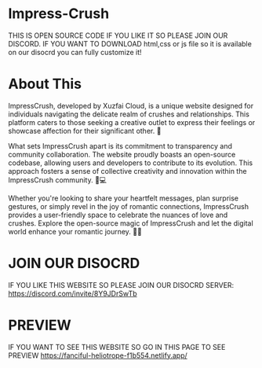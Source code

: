 # Impress-Crush
THIS IS OPEN SOURCE CODE IF YOU LIKE IT SO PLEASE JOIN OUR DISCORD. IF YOU WANT TO DOWNLOAD html,css or js file so it is available on our disocrd you can fully customize it!

# About This

ImpressCrush, developed by Xuzfai Cloud, is a unique website designed for individuals navigating the delicate realm of crushes and relationships. This platform caters to those seeking a creative outlet to express their feelings or showcase affection for their significant other. 🌟

What sets ImpressCrush apart is its commitment to transparency and community collaboration. The website proudly boasts an open-source codebase, allowing users and developers to contribute to its evolution. This approach fosters a sense of collective creativity and innovation within the ImpressCrush community. 👥💻

Whether you're looking to share your heartfelt messages, plan surprise gestures, or simply revel in the joy of romantic connections, ImpressCrush provides a user-friendly space to celebrate the nuances of love and crushes. Explore the open-source magic of ImpressCrush and let the digital world enhance your romantic journey. 💖🚀

# JOIN OUR DISOCRD
IF YOU LIKE THIS WEBSITE SO PLEASE JOIN OUR DISOCRD SERVER:
https://discord.com/invite/8Y9JDrSwTb

# PREVIEW 
IF YOU WANT TO SEE THIS WEBSITE SO GO IN THIS PAGE TO SEE PREVIEW
https://fanciful-heliotrope-f1b554.netlify.app/
